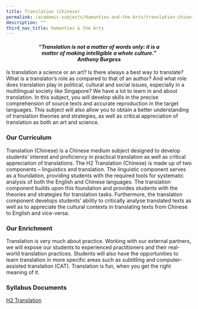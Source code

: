 ```yaml
---
title: Translation (Chinese)
permalink: /academic-subjects/Humanties-and-the-Arts/translation-chinese/
description: ""
third_nav_title: Humanties & the Arts
---
```

<center><h4><em>“Translation is not a matter of words only: it is a<br>matter of making intelligible a whole culture.”<br><b>Anthony Burgess</b></em></h4></center>

Is translation a science or an art? Is there always a best way to translate? What is a translator’s role as compared to that of an author? And what role does translation play in political, cultural and social issues, especially in a multilingual society like Singapore? We have a lot to learn in and about translation. In this subject, you will develop skills in the precise comprehension of source texts and accurate reproduction in the target languages. This subject will also allow you to obtain a better understanding of translation theories and strategies, as well as critical appreciation of translation as both an art and science.

### Our Curriculum

Translation (Chinese) is a Chinese medium subject designed to develop students’ interest and proficiency in practical translation as well as critical appreciation of translations. The H2 Translation (Chinese) is made up of two components – linguistics and translation. The linguistic component serves as a foundation, providing students with the required tools for systematic analysis of both the English and Chinese languages. The translation component builds upon this foundation and provides students with the theories and strategies for translation tasks. Furthermore, the translation component develops students’ ability to critically analyse translated texts as well as to appreciate the cultural contexts in translating texts from Chinese to English and vice-versa.

### Our Enrichment

Translation is very much about practice. Working with our external partners, we will expose our students to experienced practitioners and their real-world translation practices. Students will also have the opportunities to learn translation in more specific areas such as subtitling and computer-assisted translation (CAT). Translation is fun, when you get the right meaning of it.

### Syllabus Documents

[H2 Translation](https://www.seab.gov.sg/docs/default-source/national-examinations/syllabus/alevel/2024syllabus/9571_y24_sy.pdf)